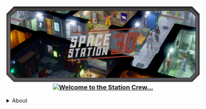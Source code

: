 <h3 align="center">
    <img src="profile/SS3DBanner7b.png" alt="SS3D">
    <a href="https://git.io/typing-svg"><img src="https://readme-typing-svg.demolab.com?font=Orbitron&weight=600&size=25&duration=3000&pause=500&color=B33225&center=true&vCenter=true&multiline=true&repeat=false&width=420&height=75&lines=Welcome+to+the+Station+Crew.;Please+enjoy+your+stay!" alt="Welcome to the Station Crew..." /></a>
</h3>

<details>
  <summary>About</summary>
  

</details>

